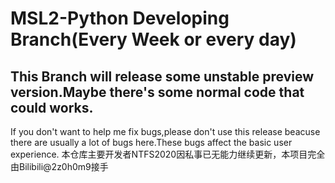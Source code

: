 # MSL2-Python Developing Branch(Every Week or every day)
## This Branch will release some unstable preview version.Maybe there's some normal code that could works.
If you don't want to help me fix bugs,please don't use this release beacuse there are usually a lot of bugs here.These bugs affect the basic user experience.
本仓库主要开发者NTFS2020因私事已无能力继续更新，本项目完全由Bilibili@2z0h0m9接手
